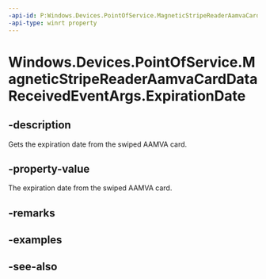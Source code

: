 ```yaml
---
-api-id: P:Windows.Devices.PointOfService.MagneticStripeReaderAamvaCardDataReceivedEventArgs.ExpirationDate
-api-type: winrt property
---
```


<!-- Property syntax
public string ExpirationDate { get; }
-->

# Windows.Devices.PointOfService.MagneticStripeReaderAamvaCardDataReceivedEventArgs.ExpirationDate

## -description
Gets the expiration date from the swiped AAMVA card.

## -property-value
The expiration date from the swiped AAMVA card.

## -remarks

## -examples

## -see-also
